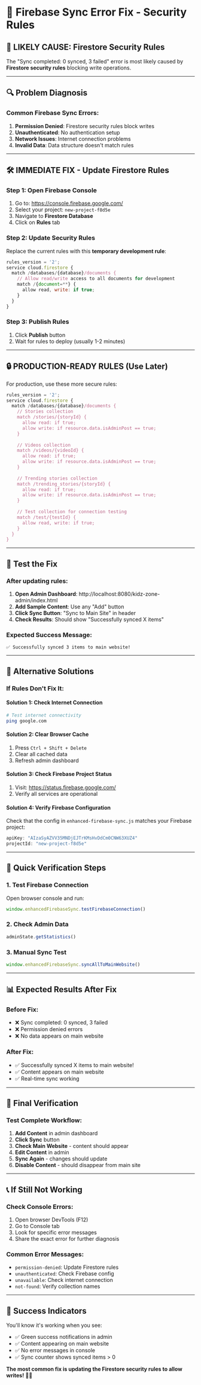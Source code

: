 # 🔧 Firebase Sync Error Fix - Security Rules

## 🚨 **LIKELY CAUSE: Firestore Security Rules**

The "Sync completed: 0 synced, 3 failed" error is most likely caused by **Firestore security rules** blocking write operations.

---

## 🔍 **Problem Diagnosis**

### **Common Firebase Sync Errors:**
1. **Permission Denied**: Firestore security rules block writes
2. **Unauthenticated**: No authentication setup
3. **Network Issues**: Internet connection problems
4. **Invalid Data**: Data structure doesn't match rules

---

## 🛠️ **IMMEDIATE FIX - Update Firestore Rules**

### **Step 1: Open Firebase Console**
1. Go to: https://console.firebase.google.com/
2. Select your project: `new-project-f8d5e`
3. Navigate to **Firestore Database**
4. Click on **Rules** tab

### **Step 2: Update Security Rules**
Replace the current rules with this **temporary development rule**:

```javascript
rules_version = '2';
service cloud.firestore {
  match /databases/{database}/documents {
    // Allow read/write access to all documents for development
    match /{document=**} {
      allow read, write: if true;
    }
  }
}
```

### **Step 3: Publish Rules**
1. Click **Publish** button
2. Wait for rules to deploy (usually 1-2 minutes)

---

## 🔒 **PRODUCTION-READY RULES** (Use Later)

For production, use these more secure rules:

```javascript
rules_version = '2';
service cloud.firestore {
  match /databases/{database}/documents {
    // Stories collection
    match /stories/{storyId} {
      allow read: if true;
      allow write: if resource.data.isAdminPost == true;
    }
    
    // Videos collection
    match /videos/{videoId} {
      allow read: if true;
      allow write: if resource.data.isAdminPost == true;
    }
    
    // Trending stories collection
    match /trending_stories/{storyId} {
      allow read: if true;
      allow write: if resource.data.isAdminPost == true;
    }
    
    // Test collection for connection testing
    match /test/{testId} {
      allow read, write: if true;
    }
  }
}
```

---

## 🧪 **Test the Fix**

### **After updating rules:**

1. **Open Admin Dashboard**: http://localhost:8080/kidz-zone-admin/index.html
2. **Add Sample Content**: Use any "Add" button
3. **Click Sync Button**: "Sync to Main Site" in header
4. **Check Results**: Should show "Successfully synced X items"

### **Expected Success Message:**
```
✅ Successfully synced 3 items to main website!
```

---

## 🔄 **Alternative Solutions**

### **If Rules Don't Fix It:**

#### **Solution 1: Check Internet Connection**
```bash
# Test internet connectivity
ping google.com
```

#### **Solution 2: Clear Browser Cache**
1. Press `Ctrl + Shift + Delete`
2. Clear all cached data
3. Refresh admin dashboard

#### **Solution 3: Check Firebase Project Status**
1. Visit: https://status.firebase.google.com/
2. Verify all services are operational

#### **Solution 4: Verify Firebase Configuration**
Check that the config in `enhanced-firebase-sync.js` matches your Firebase project:
```javascript
apiKey: "AIzaSyAZVV35MNDjEJTrKMsHvDdCm0CNW63XUZ4"
projectId: "new-project-f8d5e"
```

---

## 🎯 **Quick Verification Steps**

### **1. Test Firebase Connection**
Open browser console and run:
```javascript
window.enhancedFirebaseSync.testFirebaseConnection()
```

### **2. Check Admin Data**
```javascript
adminState.getStatistics()
```

### **3. Manual Sync Test**
```javascript
window.enhancedFirebaseSync.syncAllToMainWebsite()
```

---

## 📊 **Expected Results After Fix**

### **Before Fix:**
- ❌ Sync completed: 0 synced, 3 failed
- ❌ Permission denied errors
- ❌ No data appears on main website

### **After Fix:**
- ✅ Successfully synced X items to main website!
- ✅ Content appears on main website
- ✅ Real-time sync working

---

## 🚀 **Final Verification**

### **Test Complete Workflow:**
1. **Add Content** in admin dashboard
2. **Click Sync** button
3. **Check Main Website** - content should appear
4. **Edit Content** in admin
5. **Sync Again** - changes should update
6. **Disable Content** - should disappear from main site

---

## 📞 **If Still Not Working**

### **Check Console Errors:**
1. Open browser DevTools (F12)
2. Go to Console tab
3. Look for specific error messages
4. Share the exact error for further diagnosis

### **Common Error Messages:**
- `permission-denied`: Update Firestore rules
- `unauthenticated`: Check Firebase config
- `unavailable`: Check internet connection
- `not-found`: Verify collection names

---

## 🎉 **Success Indicators**

You'll know it's working when you see:
- ✅ Green success notifications in admin
- ✅ Content appearing on main website
- ✅ No error messages in console
- ✅ Sync counter shows synced items > 0

**The most common fix is updating the Firestore security rules to allow writes!** 🔧✨
